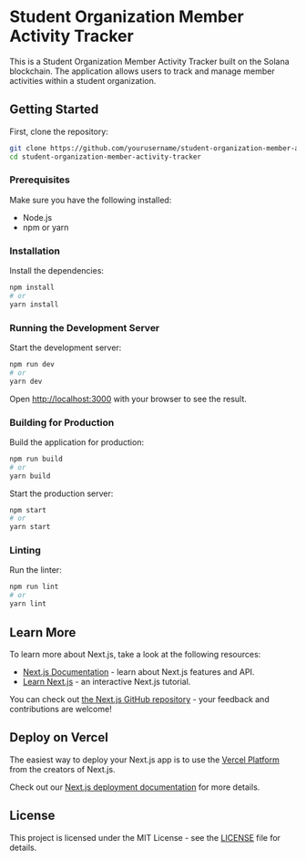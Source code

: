 # Student Organization Member Activity Tracker

This is a Student Organization Member Activity Tracker built on the Solana blockchain. The application allows users to track and manage member activities within a student organization.

## Getting Started

First, clone the repository:

```bash
git clone https://github.com/yourusername/student-organization-member-activity-tracker.git
cd student-organization-member-activity-tracker
```

### Prerequisites

Make sure you have the following installed:

- Node.js
- npm or yarn

### Installation

Install the dependencies:

```bash
npm install
# or
yarn install
```

### Running the Development Server

Start the development server:

```bash
npm run dev
# or
yarn dev
```

Open [http://localhost:3000](http://localhost:3000) with your browser to see the result.

### Building for Production

Build the application for production:

```bash
npm run build
# or
yarn build
```

Start the production server:

```bash
npm start
# or
yarn start
```

### Linting

Run the linter:

```bash
npm run lint
# or
yarn lint
```

## Learn More

To learn more about Next.js, take a look at the following resources:

- [Next.js Documentation](https://nextjs.org/docs) - learn about Next.js features and API.
- [Learn Next.js](https://nextjs.org/learn) - an interactive Next.js tutorial.

You can check out [the Next.js GitHub repository](https://github.com/vercel/next.js/) - your feedback and contributions are welcome!

## Deploy on Vercel

The easiest way to deploy your Next.js app is to use the [Vercel Platform](https://vercel.com/new?utm_medium=default-template&filter=next.js&utm_source=create-next-app&utm_campaign=create-next-app-readme) from the creators of Next.js.

Check out our [Next.js deployment documentation](https://nextjs.org/docs/deployment) for more details.

## License

This project is licensed under the MIT License - see the [LICENSE](LICENSE) file for details.
